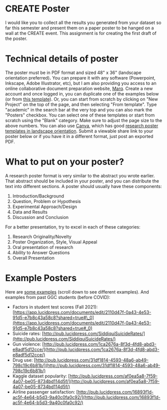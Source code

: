 # CREATE Poster

I would like you to collect all the results you generated from your dataset so far this semester and present them on a paper poster to be hanged on a wall at the CREATE event. This assignment is for creating the first draft of the poster. 


# Technical details of poster

The poster must be in PDF format and sized 48" x 36"  (landscape orientation preferred)**.** You can prepare it with any software (Powerpoint, Inkscape, Adobe Illustrator, etc), but I am also providing you access to an online collaborative document preparation website, [Marq](https://www.marq.com/). Create a new account and once logged in, you can duplicate one of the examples below (or from [this template](https://app.marq.com/invitations/accept/inv_14c78e59-e748-452e-853b-676fc4e08c55)). Or, you can start from scratch by clicking on "New Project" on the top of the page, and then selecting "From template". Type "academic" in the search bar at the very top and you can also mark the "Posters" checkbox. You can select one of these templates or start from scratch using the "Blank" category. Make sure to adjust the page size to the above numbers. You can also use [Canva](https://www.canva.com/), which has good [research poster templates in landscape orientation](https://www.canva.com/templates/?query=research-posters&fFormat=0OI). Submit a viewable share link to your poster below or if you have it in a different format, just post an exported PDF.

# What to put on your poster?

A research poster format is very similar to the abstract you wrote earlier. That abstract should be included in your poster, and you can distribute the text into different sections. A poster should usually have these components:

1. Introduction/Background
2. Question, Problem or Hypothesis
3. Experimental  Approach/Design
4. Data and Results
5. Discussion and Conclusion

For a better presentation, try to excel in each of these categories:

1. Research Originality/Novelty
2. Poster Organization, Style, Visual Appeal
3. Oral presentation of research
4. Ability to Answer Questions
5. Overall Presentation

# Example Posters

Here are [some examples](https://www.posterpresentations.com/html/research-poster-design-samples.html) (scroll down to see different examples). And examples from past GGC students (before COVID):

* Factors in student test scores (Fall 2021): [https://app.lucidpress.com/documents/edit/2110d47f-0a43-4e53-91d5-e7b8c43a58c8?shared=true#\_0](https://app.lucidpress.com/documents/edit/2110d47f-0a43-4e53-91d5-e7b8c43a58c8?shared=true#_0)
* Suicide rates: [http://pub.lucidpress.com/SiddiquiSuicideRates/](http://pub.lucidpress.com/SiddiquiSuicideRates/)
* Gun violence: [http://pub.lucidpress.com/1ca2676a-8f3d-4fd8-abd3-e8adf5d12cce/](http://pub.lucidpress.com/1ca2676a-8f3d-4fd8-abd3-e8adf5d12cce/)
* Drug use: [http://pub.lucidpress.com/31df1814-4593-48a6-ab49-798c19c6b81b/](http://pub.lucidpress.com/31df1814-4593-48a6-ab49-798c19c6b81b/)
* Kaggle dataset popularity: [http://pub.lucidpress.com/af0ea5a8-7f59-4a07-be05-8734bd114d5f/](http://pub.lucidpress.com/af0ea5a8-7f59-4a07-be05-8734bd114d5f/)
* Airline passenger satisfaction: [http://pub.lucidpress.com/16893f1d-ac5f-4e64-b5d3-9a40c0fa0c92/](http://pub.lucidpress.com/16893f1d-ac5f-4e64-b5d3-9a40c0fa0c92/)
